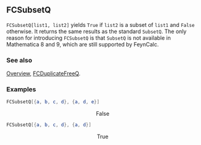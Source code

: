## FCSubsetQ

`FCSubsetQ[list1, list2]`  yields `True` if `list2` is a subset of `list1` and `False` otherwise. It returns the same results as the standard `SubsetQ`. The only reason for introducing `FCSubsetQ` is that `SubsetQ` is not available in Mathematica 8 and 9, which are still supported by FeynCalc.

### See also

[Overview](Extra/FeynCalc.md), [FCDuplicateFreeQ](FCDuplicateFreeQ.md).

### Examples

```mathematica
FCSubsetQ[{a, b, c, d}, {a, d, e}]
```

$$\text{False}$$

```mathematica
FCSubsetQ[{a, b, c, d}, {a, d}]
```

$$\text{True}$$